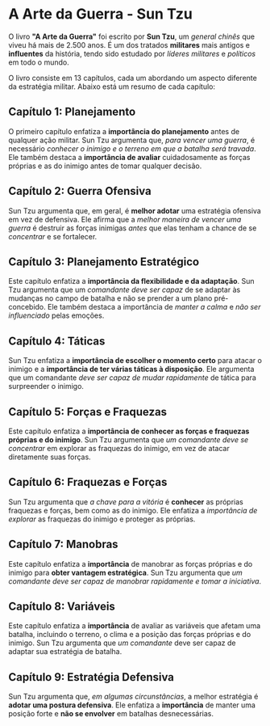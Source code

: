 # A Arte da Guerra - Sun Tzu

O livro <b>"A Arte da Guerra"</b> foi escrito por <b>Sun Tzu</b>, um <i>general chinês</i> que viveu há mais de 2.500 anos. É um dos tratados <b>militares</b> mais antigos e <b>influentes</b> da história, tendo sido estudado por <i>líderes militares</i> e <i>políticos</i> em todo o mundo.

O livro consiste em 13 capítulos, cada um abordando um aspecto diferente da estratégia militar. Abaixo está um resumo de cada capítulo:


## Capítulo 1: Planejamento

O primeiro capítulo enfatiza a <b>importância do planejamento</b> antes de qualquer ação militar. Sun Tzu argumenta que, <i>para vencer uma guerra</i>, é necessário <i>conhecer o inimigo e o terreno em que a batalha será travada</i>. Ele também destaca a <b>importância de avaliar</b> cuidadosamente as forças próprias e as do inimigo antes de tomar qualquer decisão.


## Capítulo 2: Guerra Ofensiva

Sun Tzu argumenta que, em geral, é <b>melhor adotar</b> uma estratégia ofensiva em vez de defensiva. Ele afirma que a <i>melhor maneira de vencer uma guerra</i> é destruir as forças inimigas <i>antes</i> que elas tenham a chance de se <i>concentrar</i> e se fortalecer.


## Capítulo 3: Planejamento Estratégico

Este capítulo enfatiza a <b>importância da flexibilidade e da adaptação</b>. Sun Tzu argumenta que um <i>comandante deve ser capaz</i> de se adaptar às mudanças no campo de batalha e não se prender a um plano pré-concebido. Ele também destaca a importância de <i>manter a calma</i> e <i>não ser influenciado</i> pelas emoções.


## Capítulo 4: Táticas

Sun Tzu enfatiza a <b>importância de escolher o momento certo</b> para atacar o inimigo e a <b>importância de ter várias táticas à disposição</b>. Ele argumenta que um comandante <i>deve ser capaz de mudar rapidamente</i> de tática para surpreender o inimigo.


## Capítulo 5: Forças e Fraquezas

Este capítulo enfatiza a <b>importância de conhecer as forças e fraquezas próprias e do inimigo</b>. Sun Tzu argumenta que <i>um comandante deve se concentrar</i> em explorar as fraquezas do inimigo, em vez de atacar diretamente suas forças.


## Capítulo 6: Fraquezas e Forças

Sun Tzu argumenta que <i>a chave para a vitória</i> é <b>conhecer</b> as próprias fraquezas e forças, bem como as do inimigo. Ele enfatiza a <i>importância de explorar</i> as fraquezas do inimigo e proteger as próprias.


## Capítulo 7: Manobras

Este capítulo enfatiza a <b>importância</b> de manobrar as forças próprias e do inimigo para <b>obter vantagem estratégica</b>. Sun Tzu argumenta que <i>um comandante deve ser capaz de manobrar rapidamente e tomar a iniciativa</i>.


## Capítulo 8: Variáveis

Este capítulo enfatiza a <b>importância</b> de avaliar as variáveis que afetam uma batalha, incluindo o terreno, o clima e a posição das forças próprias e do inimigo. Sun Tzu argumenta que <i>um comandante</i> deve ser capaz de adaptar sua estratégia de batalha.


## Capítulo 9: Estratégia Defensiva

Sun Tzu argumenta que, <i>em algumas circunstâncias</i>, a melhor estratégia é <b>adotar uma postura defensiva</b>. Ele enfatiza a <b>importância</b> de manter uma posição forte e <b>não se envolver</b> em batalhas desnecessárias.